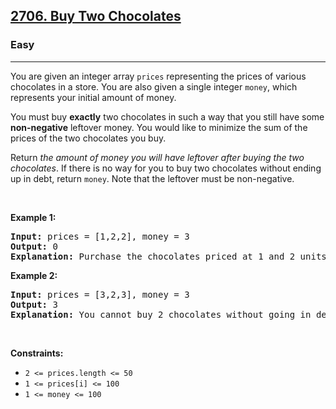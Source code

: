 <h2><a href="https://leetcode.com/problems/buy-two-chocolates/solution/">2706. Buy Two Chocolates</a></h2><h3>Easy</h3><hr><div><p>You are given an integer array <code>prices</code> representing the prices of various chocolates in a store. You are also given a single integer <code>money</code>, which represents your initial amount of money.</p>

<p>You must buy <strong>exactly</strong> two chocolates in such a way that you still have some <strong>non-negative</strong> leftover money. You would like to minimize the sum of the prices of the two chocolates you buy.</p>

<p>Return <em>the amount of money you will have leftover after buying the two chocolates</em>. If there is no way for you to buy two chocolates without ending up in debt, return <code>money</code>. Note that the leftover must be non-negative.</p>

<p>&nbsp;</p>
<p><strong class="example">Example 1:</strong></p>

<pre><strong>Input:</strong> prices = [1,2,2], money = 3
<strong>Output:</strong> 0
<strong>Explanation:</strong> Purchase the chocolates priced at 1 and 2 units respectively. You will have 3 - 3 = 0 units of money afterwards. Thus, we return 0.
</pre>

<p><strong class="example">Example 2:</strong></p>

<pre><strong>Input:</strong> prices = [3,2,3], money = 3
<strong>Output:</strong> 3
<strong>Explanation:</strong> You cannot buy 2 chocolates without going in debt, so we return 3.
</pre>

<p>&nbsp;</p>
<p><strong>Constraints:</strong></p>

<ul>
	<li><code>2 &lt;= prices.length &lt;= 50</code></li>
	<li><code>1 &lt;= prices[i] &lt;= 100</code></li>
	<li><code>1 &lt;= money &lt;= 100</code></li>
</ul>
</div>